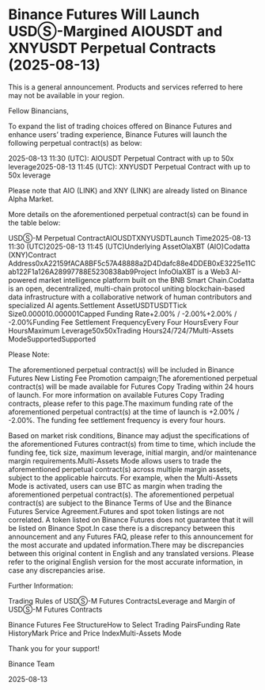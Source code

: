 # Binance Futures Will Launch USDⓈ-Margined AIOUSDT and XNYUSDT Perpetual Contracts (2025-08-13)

This is a general announcement. Products and services referred to here may not be available in your region.

Fellow Binancians,

To expand the list of trading choices offered on Binance Futures and enhance users’ trading experience, Binance Futures will launch the following perpetual contract(s) as below:

2025-08-13 11:30 (UTC): AIOUSDT Perpetual Contract with up to 50x leverage2025-08-13 11:45 (UTC): XNYUSDT Perpetual Contract with up to 50x leverage

Please note that AIO (LINK) and XNY (LINK) are already listed on Binance Alpha Market.

More details on the aforementioned perpetual contract(s) can be found in the table below:  

USDⓈ-M Perpetual ContractAIOUSDTXNYUSDTLaunch Time2025-08-13 11:30 (UTC)2025-08-13 11:45 (UTC)Underlying AssetOlaXBT (AIO)Codatta (XNY)Contract Address0xA22159fACA8BF5c57A48888a2D4Ddafc88e4DDEB0xE3225e11Cab122F1a126A28997788E5230838ab9Project InfoOlaXBT is a Web3 AI-powered market intelligence platform built on the BNB Smart Chain.Codatta is an open, decentralized, multi-chain protocol uniting blockchain-based data infrastructure with a collaborative network of human contributors and specialized AI agents.Settlement AssetUSDTUSDTTick Size0.000010.000001Capped Funding Rate+2.00% / -2.00%+2.00% / -2.00%Funding Fee Settlement FrequencyEvery Four HoursEvery Four HoursMaximum Leverage50x50xTrading Hours24/724/7Multi-Assets ModeSupportedSupported

Please Note:

The aforementioned perpetual contract(s) will be included in Binance Futures New Listing Fee Promotion campaign;The aforementioned perpetual contract(s) will be made available for Futures Copy Trading within 24 hours of launch. For more information on available Futures Copy Trading contracts, please refer to this page.The maximum funding rate of the aforementioned perpetual contract(s) at the time of launch is +2.00% / -2.00%. The funding fee settlement frequency is every four hours.

Based on market risk conditions, Binance may adjust the specifications of the aforementioned Futures contract(s) from time to time, which include the funding fee, tick size, maximum leverage, initial margin, and/or maintenance margin requirements.Multi-Assets Mode allows users to trade the aforementioned perpetual contract(s) across multiple margin assets, subject to the applicable haircuts. For example, when the Multi-Assets Mode is activated, users can use BTC as margin when trading the aforementioned perpetual contract(s). The aforementioned perpetual contract(s) are subject to the Binance Terms of Use and the Binance Futures Service Agreement.Futures and spot token listings are not correlated. A token listed on Binance Futures does not guarantee that it will be listed on Binance Spot.In case there is a discrepancy between this announcement and any Futures FAQ, please refer to this announcement for the most accurate and updated information.There may be discrepancies between this original content in English and any translated versions. Please refer to the original English version for the most accurate information, in case any discrepancies arise.

Further Information:

Trading Rules of USDⓈ-M Futures ContractsLeverage and Margin of USDⓈ-M Futures Contracts

Binance Futures Fee StructureHow to Select Trading PairsFunding Rate HistoryMark Price and Price IndexMulti-Assets Mode

Thank you for your support!

Binance Team

2025-08-13